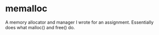 # memalloc
A memory allocator and manager I wrote for an assignment. Essentially does what malloc() and free() do.
